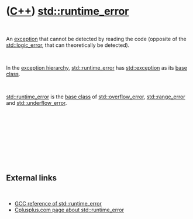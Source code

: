 
 

 

 

 

 

([C++](Cpp.md)) [std::runtime\_error](CppRuntime_error.md)
============================================================

 

An [exception](CppException.md) that cannot be detected by reading the
code (opposite of the [std::logic\_error](CppLogic_error.md), that can
theoretically be detected).

 

In the [exception hierarchy](CppExceptionHierarchy.md),
[std::runtime\_error](CppRuntime_error.md) has
[std::exception](CppException.md) as its [base
class](CppBaseClass.md).

 

[std::runtime\_error](CppRuntime_error.md) is the [base
class](CppBaseClass.md) of
[std::overflow\_error](CppOverflow_error.md),
[std::range\_error](CppRange_error.md) and
[std::underflow\_error](CppUnderflow_error.md).

 

 

 

 

 

External links
--------------

 

-   [GCC reference of
    std::runtime\_error](http://gcc.gnu.org/onlinedocs/libstdc++/libstdc++-html-USERS-3.4/classstd_1_1runtime__error.html)
-   [Cplusplus.com page about
    std::runtime\_error](http://www.cplusplus.com/reference/std/stdexcept/runtime_error/)

 

 

 

 

 

 

